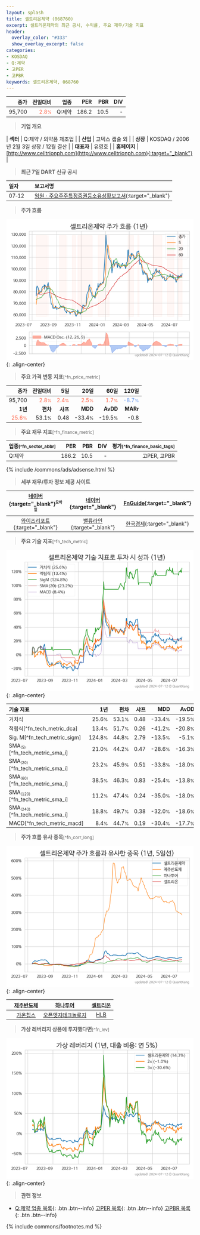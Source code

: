 ```yaml
---
layout: splash
title: 셀트리온제약 (068760)
excerpt: 셀트리온제약의 최근 공시, 수익률, 주요 재무/기술 지표
header:
  overlay_color: "#333"
  show_overlay_excerpt: false
categories:
- KOSDAQ
- Q:제약
- 고PER
- 고PBR
keywords: 셀트리온제약, 068760
---
```


| **종가** | **전일대비** | **업종** | **PER** | **PBR** | **DIV** |
| -------: | -----------: | -------: | ------: | ------: | ------: |
| 95,700 | <span style="color: tomato">2.8<small>%</small></span> | Q:제약 | 186.2 | 10.5 | - |

<!-- more -->


> **기업 개요**<a id="company"></a>

| <span style="white-space:nowrap;">**섹터**</span> | Q:제약 / 의약품 제조업 |
| <span style="white-space:nowrap;">**산업**</span> | 고덱스 캡슐 외 |
| <span style="white-space:nowrap;">**상장**</span> | KOSDAQ / 2006년 2월 3일 상장 / 12월 결산 |
| <span style="white-space:nowrap;">**대표자**</span> | 유영호 |
| <span style="white-space:nowrap;">**홈페이지**</span> | [http://www.celltrionph.com](http://www.celltrionph.com){:target="_blank"} |


> **최근 7일 DART 신규 공시**<a id="dart"></a>

| **일자** |      | **보고서명** |
| :------- | :--- | :----------- |
| 07&#x2011;12 | | [임원ㆍ주요주주특정증권등소유상황보고서](https://dart.fss.or.kr/dsaf001/main.do?rcpNo=20240712000370){:target="_blank"} |


> **주가 흐름**<a id="price"></a>

![068760](/stock/images/068760.png){: .align-center}


> **주요 가격 변동 지표**<small>[^fn_price_metric]</small>

| **종가** | **전일대비** | **5일** | **20일** | **60일** | **120일** |
| -------: | -----------: | ------: | -------: | -------: | --------: |
| 95,700 | <span style="color: tomato">2.8<small>%</small></span> | <span style="color: tomato">2.4<small>%</small></span> | <span style="color: tomato">2.5<small>%</small></span> | <span style="color: tomato">1.7<small>%</small></span> | <span style="color: cornflowerblue">-8.7<small>%</small></span> |
| **1년** | **편차** | **샤프** | **MDD** | **AvDD** | **MARr** |
| <span style="color: tomato">25.6<small>%</small></span> | 53.1<small>%</small> | 0.48 | -33.4<small>%</small> | -19.5<small>%</small> | -0.8 |


> **주요 재무 지표**<small>[^fn_finance_metric]</small>

| **업종**<small>[^fn_sector_abbr]</small> | **PER** | **PBR** | **DIV** | **평가**<small>[^fn_finance_basic_tags]</small> |
| :--------------------------------------- | ------: | ------: | ------: | ----------------------------------------------: |
| Q:제약 | 186.2 | 10.5 | - | 고PER, 고PBR |



{% include /commons/ads/adsense.html %}

> **세부 재무/투자 정보 제공 사이트**

| [네이버](https://m.stock.naver.com/domestic/stock/068760/finance/summary){:target="_blank"}<sup><small>모바일</small></sup> | [네이버](https://finance.naver.com/item/coinfo.naver?code=068760){:target="_blank"} | [FnGuide](https://comp.fnguide.com/SVO2/ASP/SVD_Invest.asp?gicode=A068760&MenuYn=Y){:target="_blank"} |
| :---: | :---: | :---: |
| [와이즈리포트](https://comp.wisereport.co.kr/company/c1040001.aspx?cmp_cd=068760){:target="_blank"} | [밸류라인](https://www.valueline.co.kr/finance/summary/068760){:target="_blank"} | [한국경제](https://markets.hankyung.com/stock/068760/financial-summary){:target="_blank"} |


> **주요 기술 지표**<small>[^fn_tech_metric]</small>


![068760](/stock/images/068760_tech.png){: .align-center}

| **기술 지표** | **1년** | **편차** | **샤프** | **MDD** | **AvDD** |
| :------------ | ------: | -----------: | -------: | ------: | -------: |
| 거치식 | 25.6<small>%</small> | 53.1<small>%</small> | 0.48 | -33.4<small>%</small> | -19.5<small>%</small> |
| 적립식[^fn_tech_metric_dca] | 13.4<small>%</small> | 51.7<small>%</small> | 0.26 | -41.2<small>%</small> | -20.8<small>%</small> |
| Sig. M[^fn_tech_metric_sigm] | 124.8<small>%</small> | 44.8<small>%</small> | 2.79 | -13.5<small>%</small> | -5.1<small>%</small> |
| SMA<small><sub>(5)</sub></small>[^fn_tech_metric_sma_i] | 21.0<small>%</small> | 44.2<small>%</small> | 0.47 | -28.6<small>%</small> | -16.3<small>%</small> |
| SMA<small><sub>(20)</sub></small>[^fn_tech_metric_sma_i] | 23.2<small>%</small> | 45.9<small>%</small> | 0.51 | -33.8<small>%</small> | -18.0<small>%</small> |
| SMA<small><sub>(60)</sub></small>[^fn_tech_metric_sma_i] | 38.5<small>%</small> | 46.3<small>%</small> | 0.83 | -25.4<small>%</small> | -13.8<small>%</small> |
| SMA<small><sub>(120)</sub></small>[^fn_tech_metric_sma_i] | 11.2<small>%</small> | 47.4<small>%</small> | 0.24 | -35.0<small>%</small> | -18.0<small>%</small> |
| SMA<small><sub>(240)</sub></small>[^fn_tech_metric_sma_i] | 18.8<small>%</small> | 49.7<small>%</small> | 0.38 | -32.0<small>%</small> | -18.6<small>%</small> |
| MACD[^fn_tech_metric_macd] | 8.4<small>%</small> | 44.7<small>%</small> | 0.19 | -30.4<small>%</small> | -17.7<small>%</small> |


> **주가 흐름 유사 종목**<a id="corr"></a><small>[^fn_corr_long]</small>

![068760](/stock/images/068760_corr.png){: .align-center}

|       | [제주반도체](/080220/) | [하나투어](/039130/) | [셀트리온](/068270/) |
| :---: | :------------------------------------: | :------------------------------------: | :------------------------------------: |
|       | [가온칩스](/399720/) | [오픈엣지테크놀로지](/394280/) | [HLB](/028300/) |


> **가상 레버리지 상품에 투자했다면**<a id="2x"></a><small>[^fn_lev]</small>

![068760](/stock/images/068760_2x.png){: .align-center}


> **관련 정보**

- [Q:제약 업종 목록](/stats/sector/kosdaq_업종_제약_종목/){: .btn .btn--info} [고PER 목록](/fn/fn_high_per/){: .btn .btn--info} [고PBR 목록](/fn/fn_high_pbr/){: .btn .btn--info}

{% include commons/footnotes.md %}